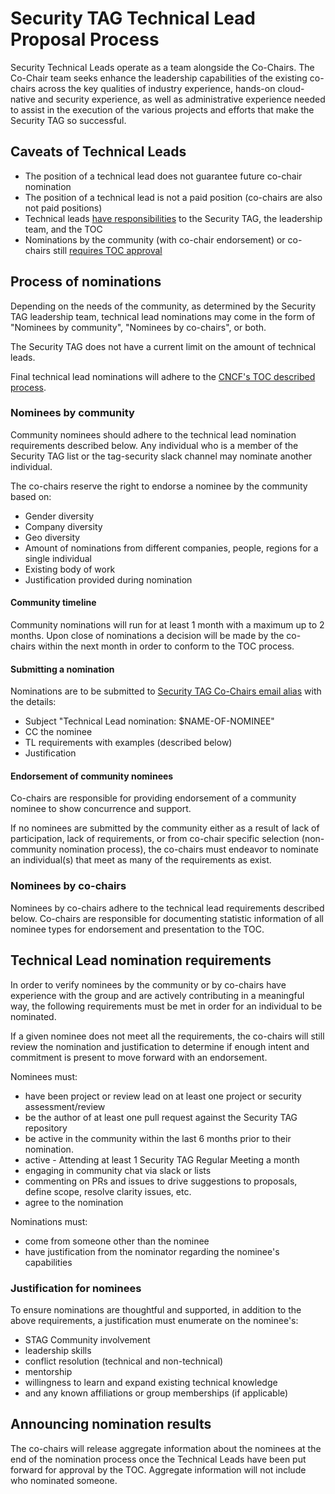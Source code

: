 <!-- cSpell:ignore chairpersonship markdownlint -->
# Security TAG Technical Lead Proposal Process

Security Technical Leads operate as a team alongside the Co-Chairs. The Co-Chair
team seeks enhance the leadership capabilities of the existing co-chairs across
the key qualities of industry experience, hands-on cloud-native and security
experience, as well as administrative experience needed to assist in the
execution of the various projects and efforts that make the Security TAG so
successful.

## Caveats of Technical Leads

* The position of a technical lead does not guarantee future co-chair nomination
* The position of a technical lead is not a paid position (co-chairs are also
  not paid positions)
* Technical leads [have responsibilities](roles.md) to the Security TAG, the
  leadership team, and the TOC
* Nominations by the community (with co-chair endorsement) or co-chairs still
  [requires TOC
  approval](https://github.com/cncf/toc/blob/main/tags/cncf-tags.md#elections)

## Process of nominations

Depending on the needs of the community, as determined by the Security TAG
leadership team, technical lead nominations may come in the form of "Nominees by
community", "Nominees by co-chairs", or both.

The Security TAG does not have a current limit on the amount of technical leads.

Final technical lead nominations will adhere to the [CNCF's TOC described
process](https://github.com/cncf/toc/blob/main/tags/cncf-tags.md#elections).

### Nominees by community

Community nominees should adhere to the technical lead nomination requirements
described below. Any individual who is a member of the Security TAG list or the
tag-security slack channel may nominate another individual.

The co-chairs reserve the right to endorse a nominee by the community based on:

* Gender diversity
* Company diversity
* Geo diversity
* Amount of nominations from different companies, people, regions for a single
  individual
* Existing body of work
* Justification provided during nomination

#### Community timeline

Community nominations will run for at least 1 month with a maximum up to 2
months. Upon close of nominations a decision will be made by the co-chairs
within the next month in order to conform to the TOC process.

#### Submitting a nomination

Nominations are to be submitted to [Security TAG Co-Chairs email
alias](mailto:cncf-tag-security-chairs@lists.cncf.io) with the details:

* Subject "Technical Lead nomination: $NAME-OF-NOMINEE"
* CC the nominee
* TL requirements with examples (described below)
* Justification

#### Endorsement of community nominees

Co-chairs are responsible for providing endorsement of a community nominee to
show concurrence and support.

If no nominees are submitted by the community either as a result of lack of
participation, lack of requirements, or from co-chair specific selection
(non-community nomination process), the co-chairs must endeavor to nominate an
individual(s) that meet as many of the requirements as exist.

### Nominees by co-chairs

Nominees by co-chairs adhere to the technical lead requirements described below.
Co-chairs are responsible for documenting statistic information of all nominee
types for endorsement and presentation to the TOC.

## Technical Lead nomination requirements

In order to verify nominees by the community or by co-chairs have experience
with the group and are actively contributing in a meaningful way, the following
requirements must be met in order for an individual to be nominated.

If a given nominee does not meet all the requirements, the co-chairs will still
review the nomination and justification to determine if enough intent and
commitment is present to move forward with an endorsement.

Nominees must:
<!--markdownlint-disable MD005 MD007 -->

* have been project or review lead on at least one project or security assessment/review
* be the author of at least one pull request against the Security TAG repository
* be active in the community within the last 6 months prior to their nomination.
 * active - Attending at least 1 Security TAG Regular Meeting a month
 * engaging in community chat via slack or lists
 * commenting on PRs and issues to drive suggestions to proposals, define scope,
   resolve clarity issues, etc.
* agree to the nomination
<!-- markdownlint-enable MD005 MD007 -->

Nominations must:

* come from someone other than the nominee
* have justification from the nominator regarding the nominee's capabilities

### Justification for nominees

To ensure nominations are thoughtful and supported, in addition to the above
requirements, a justification must enumerate on the nominee's:

* STAG Community involvement
* leadership skills
* conflict resolution (technical and non-technical)
* mentorship
* willingness to learn and expand existing technical knowledge
* and any known affiliations or group memberships (if applicable)

## Announcing nomination results

The co-chairs will release aggregate information about the nominees at the end
of the nomination process once the Technical Leads have been put forward for
approval by the TOC. Aggregate information will not include who nominated
someone.
